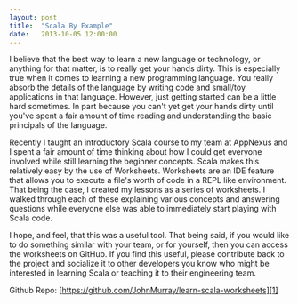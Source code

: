 ```yaml
---
layout: post
title:  "Scala By Example"
date:   2013-10-05 12:00:00
---
```


I believe that the best way to learn a new language or technology, or anything for that
matter, is to really get your hands dirty. This is especially true when it comes to learning
a new programming language. You really absorb the details of the language by writing code
and small/toy applications in that language. However, just getting started can be a little
hard sometimes. In part because you can't yet get your hands dirty until you've spent a fair
amount of time reading and understanding the basic principals of the language.

Recently I taught an introductory Scala course to my team at AppNexus and I spent a fair amount
of time thinking about how I could get everyone involved while still learning the beginner concepts.
Scala makes this relatively easy by the use of Worksheets. Worksheets are an IDE feature that
allows you to execute a file's worth of code in a REPL like environment. That being the case, I
created my lessons as a series of worksheets. I walked through each of these explaining various
concepts and answering questions while everyone else was able to immediately start playing with
Scala code.

I hope, and feel, that this was a useful tool. That being said, if you would like to do something
similar with your team, or for yourself, then you can access the worksheets on GitHub. If you find
this useful, please contribute back to the project and socialize it to other developers you know who
might be interested in learning Scala or teaching it to their engineering team.

Github Repo: [https://github.com/JohnMurray/learn-scala-worksheets][1]



  [1]: https://github.com/JohnMurray/learn-scala-worksheets
